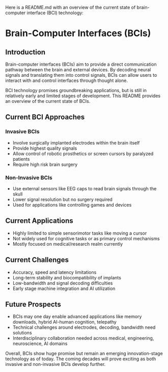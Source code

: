 Here is a README.md with an overview of the current state of brain-computer interface (BCI) technology:

# Brain-Computer Interfaces (BCIs)

## Introduction

Brain-computer interfaces (BCIs) aim to provide a direct communication pathway between the brain and external devices. By decoding neural signals and translating them into control signals, BCIs can allow users to interact with and control interfaces through thought alone.

BCI technology promises groundbreaking applications, but is still in relatively early and limited stages of development. This README provides an overview of the current state of BCIs.

## Current BCI Approaches

### Invasive BCIs

- Involve surgically implanted electrodes within the brain itself 
- Provide highest quality signals 
- Allow control of robotic prosthetics or screen cursors by paralyzed patients
- Require high risk brain surgery

### Non-Invasive BCIs

- Use external sensors like EEG caps to read brain signals through the skull
- Lower signal resolution but no surgery required
- Used for applications like controlling games and devices

## Current Applications

- Highly limited to simple sensorimotor tasks like moving a cursor
- Not widely used for cognitive tasks or as primary control mechanisms
- Mostly focused on medical/research realm currently

## Current Challenges

- Accuracy, speed and latency limitations
- Long-term stability and biocompatibility of implants 
- Low-bandwidth and signal decoding difficulties
- Early stage machine integration and AI utilization

## Future Prospects

- BCIs may one day enable advanced applications like memory downloads, hybrid AI-human cognition, telepathy
- Technical challenges around electrodes, decoding, bandwidth need solutions
- Interdisciplinary collaboration needed across medical, engineering, neuroscience, AI domains

Overall, BCIs show huge promise but remain an emerging innovation-stage technology as of today. The coming decades will prove exciting as both invasive and non-invasive BCIs develop further.

